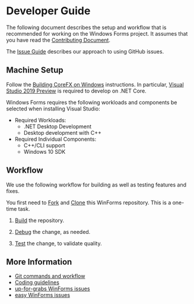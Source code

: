 # Developer Guide

The following document describes the setup and workflow that is recommended for working on the Windows Forms project. It assumes that you have read the [Contributing Document](contributing.md).

The [Issue Guide](issue-guide.md) describes our approach to using GitHub issues.

## Machine Setup

Follow the [Building CoreFX on Windows][corefx-windows-instructions] instructions. In particular, [Visual Studio 2019 Preview][vs-preview] is required to develop on .NET Core.

Windows Forms requires the following workloads and components be selected when installing Visual Studio:

* Required Workloads:
  * .NET Desktop Development
  * Desktop development with C++
* Required Individual Components:
  * C++/CLI support
  * Windows 10 SDK

## Workflow

We use the following workflow for building as well as testing features and fixes.

You first need to [Fork][fork] and [Clone][clone] this WinForms repository. This is a one-time task.

1. [Build](building.md) the repository.

2. [Debug](debugging.md) the change, as needed.

3. [Test](testing.md) the change, to validate quality.

## More Information

* [Git commands and workflow][git-commands]
* [Coding guidelines][corefx-coding-guidelines]
* [up-for-grabs WinForms issues][up-for-grabs]
* [easy WinForms issues][easy]

[comment]: <> (URI Links)

[corefx-windows-instructions]: https://github.com/dotnet/corefx/blob/master/Documentation/building/windows-instructions.md
[vs-preview]: https://visualstudio.microsoft.com/vs/preview/
[fork]: https://github.com/dotnet/corefx/wiki/Checking-out-the-code-repository#fork-the-repository
[clone]: https://github.com/dotnet/corefx/wiki/Checking-out-the-code-repository#clone-the-repository
[git-commands]: https://github.com/dotnet/corefx/wiki/git-reference
[corefx-coding-guidelines]: https://github.com/dotnet/corefx/tree/master/Documentation#coding-guidelines
[up-for-grabs]: https://github.com/dotnet/winforms/issues?q=is%3Aopen+is%3Aissue+label%3Aup-for-grabs
[easy]: https://github.com/dotnet/winforms/issues?utf8=%E2%9C%93&q=is%3Aopen+is%3Aissue+label%3Aeasy
